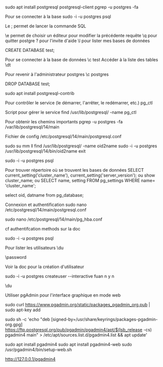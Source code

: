 sudo apt install postgresql postgresql-client
pgrep -u postgres -fa

Pour se connecter à la base
sudo -i -u postgres psql

Le ; permet de lancer la commande SQL

\e permet de choisir un éditeur pour modifier la précédente requête
\q pour quitter postgre
\? pour l'invite d'aide
\l pour lister mes bases de données

CREATE DATABASE test;

Pour se connecter à la base de données
\c test
Accéder à la liste des tables
\dt

Pour revenir à l'administrateur postgres
\c postgres

DROP DATABASE test;

sudo apt install postgresql-contrib

Pour contrôler le service (le démarrer, l'arrêter, le redémarrer, etc.)
pg_ctl

Script pour gérer le service
find /usr/lib/postgresql/ -name pg_ctl

Pour obtenir les chemins importants
pgrep -u postgres -fa
/var/lib/postgresql/14/main

Fichier de config
/etc/postgresql/14/main/postgresql.conf

sudo su
mm
ll
find /usr/lib/postgresql/ -name oid2name
sudo -i -u postgres /usr/lib/postgresql/14/bin/oid2name
exit

sudo -i -u postgres psql

Pour trouver répertoire où se trouvent les bases de données
SELECT current_setting('cluster_name'), current_setting('server_version');
ou
show cluster_name;
ou
SELECT name, setting FROM pg_settings WHERE name= 'cluster_name';

select oid, datname from pg_database;

Connexion et authentification
sudo nano /etc/postgresql/14/main/postgresql.conf

sudo nano /etc/postgresql/14/main/pg_hba.conf

cf authentifcation methods sur la doc

sudo -i -u postgres psql

Pour lister les utilisateurs
\du

\password

Voir la doc pour la création d'utilisateur

sudo -i -u postgres createuser --interactive
fuan
n
y
n

\du

Utiliser pgAdmin pour l'interface graphique en mode web

sudo curl https://www.pgadmin.org/static/packages_pgadmin_org.pub | sudo apt-key add

sudo sh -c 'echo "deb [signed-by=/usr/share/keyrings/packages-pgadmin-org.gpg] https://ftp.postgresql.org/pub/pgadmin/pgadmin4/apt/$(lsb_release -cs) pgadmin4 main" > /etc/apt/sources.list.d/pgadmin4.list && apt update'

sudo apt install pgadmin4
sudo apt install pgadmin4-web
sudo /usr/pgadmin4/bin/setup-web.sh

http://127.0.0.1/pgadmin4
